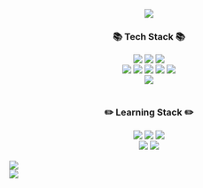 



<div align=center>
<img src="https://capsule-render.vercel.app/api?type=cylinder&color=3e01ff&height=150&section=header&text=HELLO,STRANGER&animation=blinking&fontSize=40&fontColor=ffffff" />
<br/>
	<h3>📚 Tech Stack 📚</h3>
</div>
<div align="center">
	<img src="https://img.shields.io/badge/HTML5-E34F26?style=for-the-badge&logo=html5&logoColor=white" />
	<img src="https://img.shields.io/badge/CSS-239120?&style=for-the-badge&logo=css3&logoColor=white" />
	<img src="https://img.shields.io/badge/JavaScript-F7DF1E?style=for-the-badge&logo=JavaScript&logoColor=white" />
	<br/>
	<img src="https://img.shields.io/badge/Sass-CC6699?style=for-the-badge&logo=sass&logoColor=white" />
	<img src="https://img.shields.io/badge/styled--components-DB7093?style=for-the-badge&logo=styled-components&logoColor=white" />
	<img src="https://img.shields.io/badge/ReactiveX-B7178C?style=for-the-badge&logo=ReactiveX&logoColor=white" />
	<img src="https://img.shields.io/badge/TypeScript-007ACC?style=for-the-badge&logo=typescript&logoColor=white" />
	<img src="https://img.shields.io/badge/React-20232A?style=for-the-badge&logo=react&logoColor=61DAFB" />
	<br/>
	<img src="https://img.shields.io/badge/npm-CB3837?style=for-the-badge&logo=npm&logoColor=white"/>
</div>
<div align=center>
<br/>
	<h3> ✏️ Learning Stack ✏️</h3>
</div>
<div align="center">
	<img src="https://img.shields.io/badge/Node.js-43853D?style=for-the-badge&logo=node.js&logoColor=white"/>
	<img src="https://img.shields.io/badge/Express.js-404D59?style=for-the-badge"/>
	<img src="https://img.shields.io/badge/MySQL-00000F?style=for-the-badge&logo=mysql&logoColor=white" />
	<br/>
	<img src="https://img.shields.io/badge/Tailwind_CSS-38B2AC?style=for-the-badge&logo=tailwind-css&logoColor=white"/>
	<img src="https://img.shields.io/badge/Next.js-000?logo=nextdotjs&logoColor=fff&style=for-the-badge" />
</div>
	
	
<br/>
<img src="https://github-readme-stats.vercel.app/api?username=dodoheeee&show_icons=true&theme=highcontrast"/><br/>
<img src="https://github-readme-stats.vercel.app/api/top-langs/?username=dodoheeee&size_weight=0.5&count_weight=0.5"/>
</div>


